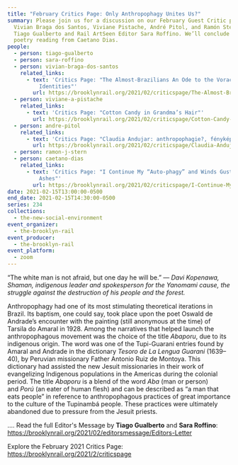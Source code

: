 ```yaml
---
title: "February Critics Page: Only Anthropophagy Unites Us?"
summary: Please join us for a discussion on our February Guest Critic page with
  Vivian Braga dos Santos, Viviane Pistache, André Pitol, and Ramón Stern led by
  Tiago Gualberto and Rail ArtSeen Editor Sara Roffino. We’ll conclude with a
  poetry reading from Caetano Dias.
people:
  - person: tiago-gualberto
  - person: sara-roffino
  - person: vivian-braga-dos-santos
    related_links:
      - text: 'Critics Page: "The Almost-Brazilians An Ode to the Voracity of Multiple
          Identities"'
        url: https://brooklynrail.org/2021/02/criticspage/The-Almost-Brazilians-An-Ode-to-the-Voracity-of-Multiple-Identities
  - person: viviane-a-pistache
    related_links:
      - text: 'Critics Page: "Cotton Candy in Grandma’s Hair"'
        url: https://brooklynrail.org/2021/02/criticspage/Cotton-Candy-in-Grandmas-Hair
  - person: andre-pitol
    related_links:
      - text: 'Critics Page: "Claudia Andujar: anthropophagie?, fényképezés, yanõmami!"'
        url: https://brooklynrail.org/2021/02/criticspage/Claudia-Andujar-anthropophagie-fenykepezes-yanomami
  - person: ramon-j-stern
  - person: caetano-dias
    related_links:
      - text: 'Critics Page: "I Continue My “Auto-phagy” and Winds Gust Over My Own
          Ashes"'
        url: https://brooklynrail.org/2021/02/criticspage/I-Continue-My-Auto-phagy-and-Winds-Gust-Over-My-Own-Ashes
date: 2021-02-15T13:00:00-0500
end_date: 2021-02-15T14:30:00-0500
series: 234
collections:
  - the-new-social-environment
event_organizer:
  - the-brooklyn-rail
event_producer:
  - the-brooklyn-rail
event_platform:
  - zoom
---
```

“The white man is not afraid, but one day he will be.” — *Davi Kopenawa, Shaman, indigenous leader and spokesperson for the Yanomami cause, the struggle against the destruction of his people and the forest.*

Anthropophagy had one of its most stimulating theoretical iterations in Brazil. Its baptism, one could say, took place upon the poet Oswald de Andrade’s encounter with the painting (still anonymous at the time) of Tarsila do Amaral in 1928. Among the narratives that helped launch the anthropophagous movement was the choice of the title *Abaporu*, due to its indigenous origin. The word was one of the Tupi-Guarani entries found by Amaral and Andrade in the dictionary *Tesoro de La Lengua Guarani* (1639–40), by Peruvian missionary Father Antonio Ruiz de Montoya. This dictionary had assisted the new Jesuit missionaries in their work of evangelizing Indigenous populations in the Americas during the colonial period. The title *Abaporu* is a blend of the word *Aba* (man or person) and *Porú* (an eater of human flesh) and can be described as “a man that eats people” in reference to anthropophagous practices of great importance to the culture of the Tupinambá people. These practices were ultimately abandoned due to pressure from the Jesuit priests.

.... Read the full Editor's Message by **Tiago Gualberto** and **Sara Roffino**: <https://brooklynrail.org/2021/02/editorsmessage/Editors-Letter>

Explore the February 2021 Critics Page: <https://brooklynrail.org/2021/2/criticspage>
